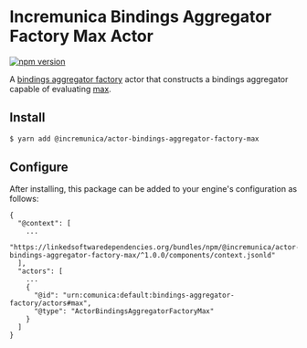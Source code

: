 # Incremunica Bindings Aggregator Factory Max Actor

[![npm version](https://badge.fury.io/js/%40incremunica%2Factor-bindings-aggregator-factory-max.svg)](https://www.npmjs.com/package/@incremunica/actor-bindings-aggregator-factory-max)

A [bindings aggregator factory](https://github.com/comunica/comunica/tree/master/packages/bus-bindings-aggregator-factory) actor
that constructs a bindings aggregator capable of evaluating [max](https://www.w3.org/TR/sparql11-query/#defn_aggMax).

## Install

```bash
$ yarn add @incremunica/actor-bindings-aggregator-factory-max
```

## Configure

After installing, this package can be added to your engine's configuration as follows:
```text
{
  "@context": [
    ...
    "https://linkedsoftwaredependencies.org/bundles/npm/@incremunica/actor-bindings-aggregator-factory-max/^1.0.0/components/context.jsonld"
  ],
  "actors": [
    ...
    {
      "@id": "urn:comunica:default:bindings-aggregator-factory/actors#max",
      "@type": "ActorBindingsAggregatorFactoryMax"
    }
  ]
}
```
